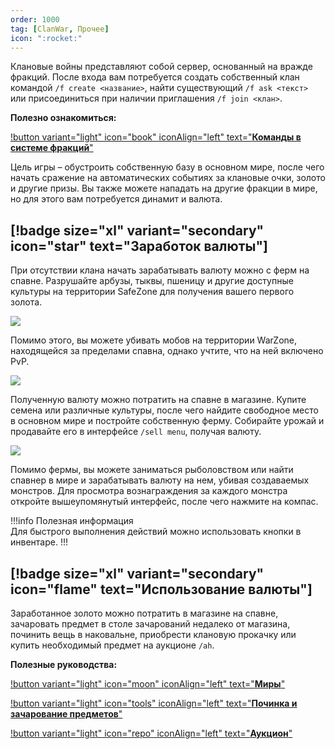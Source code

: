 ```yaml
---  
order: 1000  
tag: [ClanWar, Прочее]  
icon: ":rocket:"
---  
```

Клановые войны представляют собой сервер, основанный на вражде фракций. После входа вам потребуется создать собственный клан командой `/f create <название>`, найти существующий `/f ask <текст>` или присоединиться при наличии приглашения `/f join <клан>`.

**Полезно ознакомиться:**

[!button variant="light" icon="book" iconAlign="left" text="**Команды в системе фракций**"](https://wiki.warmine.ru/minigames/clanwar/%D1%81%D0%B8%D1%81%D1%82%D0%B5%D0%BC%D0%B0-%D1%84%D1%80%D0%B0%D0%BA%D1%86%D0%B8%D0%B9/%D0%BA%D0%BE%D0%BC%D0%B0%D0%BD%D0%B4%D1%8B/)

Цель игры – обустроить собственную базу в основном мире, после чего начать сражение на автоматических событиях за клановые очки, золото и другие призы. Вы также можете нападать на другие фракции в мире, но для этого вам потребуется динамит и валюта.

[!badge size="xl" variant="secondary" icon="star" text="**Заработок валюты**"]
---
При отсутствии клана начать зарабатывать валюту можно с ферм на спавне. Разрушайте арбузы, тыквы, пшеницу и другие доступные культуры на территории SafeZone для получения вашего первого золота.

![](https://imgur.com/LAA22JI.png)

Помимо этого, вы можете убивать мобов на территории WarZone, находящейся за пределами спавна, однако учтите, что на ней включено PvP.

![](https://imgur.com/HVUfJnu.png)

Полученную валюту можно потратить на спавне в магазине. Купите семена или различные культуры, после чего найдите свободное место в основном мире и постройте собственную ферму. Собирайте урожай и продавайте его в интерфейсе `/sell menu`, получая валюту.

![](https://imgur.com/9nZUpWq.jpg)

Помимо фермы, вы можете заниматься рыболовством или найти спавнер в мире и зарабатывать валюту на нем, убивая создаваемых монстров. Для просмотра вознаграждения за каждого монстра откройте вышеупомянутый интерфейс, после чего нажмите на компас.

!!!info Полезная информация  
Для быстрого выполнения действий можно использовать кнопки в инвентаре.
!!!

[!badge size="xl" variant="secondary" icon="flame" text="**Использование валюты**"]
---
Заработанное золото можно потратить в магазине на спавне, зачаровать предмет в столе зачарований недалеко от магазина, починить вещь в наковальне, приобрести клановую прокачку или купить необходимый предмет на аукционе `/ah`.

**Полезные руководства:**

[!button variant="light" icon="moon" iconAlign="left" text="**Миры**"](https://wiki.warmine.ru/minigames/clanwar/%D0%BE%D1%81%D0%BD%D0%BE%D0%B2%D0%BD%D0%BE%D0%B5/%D0%BC%D0%B8%D1%80%D1%8B/)

[!button variant="light" icon="tools" iconAlign="left" text="**Починка и зачарование предметов**"](https://wiki.warmine.ru/minigames/clanwar/%D0%BE%D1%81%D0%BD%D0%BE%D0%B2%D0%BD%D0%BE%D0%B5/%D0%BF%D0%BE%D1%87%D0%B8%D0%BD%D0%BA%D0%B0-%D0%B8-%D0%B7%D0%B0%D1%87%D0%B0%D1%80%D0%BE%D0%B2%D0%B0%D0%BD%D0%B8%D0%B5-%D0%BF%D1%80%D0%B5%D0%B4%D0%BC%D0%B5%D1%82%D0%BE%D0%B2/)

[!button variant="light" icon="repo" iconAlign="left" text="**Аукцион**"](https://wiki.warmine.ru/minigames/clanwar/%D0%BF%D1%80%D0%BE%D1%87%D0%B5%D0%B5/%D0%B0%D1%83%D0%BA%D1%86%D0%B8%D0%BE%D0%BD/)